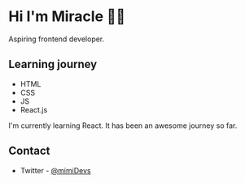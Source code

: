 # Hi I'm Miracle 👋🏽
Aspiring frontend developer.

## Learning journey 
- HTML
- CSS
- JS
- React.js

I'm currently learning React. It has been an awesome journey so far.

## Contact
- Twitter - [@mimiDevs](https://www.twitter.com/mimiDevs)
<!---
PatMiracle/PatMiracle is a ✨ special ✨ repository because its `README.md` (this file) appears on your GitHub profile.
You can click the Preview link to take a look at your changes.
--->
